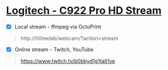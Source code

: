 # [Logitech - C922 Pro HD Stream](https://www.logitech.com/en-us/products/webcams/c922-pro-stream-webcam.960-001087.html)

- [X] Local stream - ffmpeg via OctoPrint
> http://h0melab/webcam/?action=stream

- [X] Online stream - Twitch, YouTube
> https://www.twitch.tv/b0bbyd1g1tall1ve
